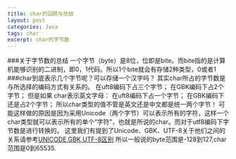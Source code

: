 ```yaml
---
title: char的回顾与总结
layout: post
categories: Java
tags: char
excerpt: char的字节数
---
```

###关于字节数的总结
一个字节（byte）是8位，位即是bite。而bite指的是计算机能够识别的二进制，即0，1代码。所以1个bite就会有存储2种类型，0或者1
###char到底表示几个字节呢？可以存储一个汉字吗？
其实char所占的字节数是与所选择的编码方式有关系的。
在uft8编码下占三个字节； 
在GBK编码下占2个字节； 
但是如果 char表示英文字母： 
在uft8编码下占一个字节； 
在GBK编码下还是占2个字节； 
所以char类型的值不管是英文还是中文都是统一两个字节！ 
可能这样做的原因是因为采用Unicode（两个字节）可以表示所有的字符，这样一个char类型就可以表示所有的单个“字符”，也就是所说的char。而对于utf8编码下字节数是进行转换的。
这里我们有提到了Unicode、GBK、UTF-8关于他们之间的关系请参考<a href="https://blog.csdn.net/qq_34888036/article/details/81296068" target="blank_">UNICODE,GBK,UTF-8区别</a> 
所以一般说的byte范围是-128到127,char范围是0到65535.

